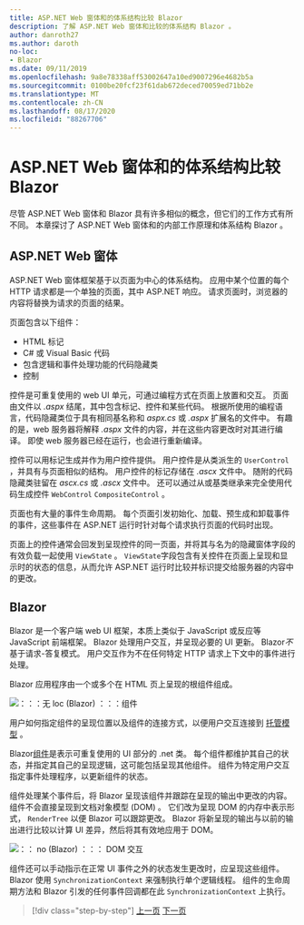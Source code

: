 ```yaml
---
title: ASP.NET Web 窗体和的体系结构比较 Blazor
description: 了解 ASP.NET Web 窗体和比较的体系结构 Blazor 。
author: danroth27
ms.author: daroth
no-loc:
- Blazor
ms.date: 09/11/2019
ms.openlocfilehash: 9a8e78338aff53002647a10ed9007296e4682b5a
ms.sourcegitcommit: 0100be20fcf23f61dab672deced70059ed71bb2e
ms.translationtype: MT
ms.contentlocale: zh-CN
ms.lasthandoff: 08/17/2020
ms.locfileid: "88267706"
---
```

# <a name="architecture-comparison-of-aspnet-web-forms-and-no-locblazor"></a>ASP.NET Web 窗体和的体系结构比较 Blazor

尽管 ASP.NET Web 窗体和 Blazor 具有许多相似的概念，但它们的工作方式有所不同。 本章探讨了 ASP.NET Web 窗体和的内部工作原理和体系结构 Blazor 。

## <a name="aspnet-web-forms"></a>ASP.NET Web 窗体

ASP.NET Web 窗体框架基于以页面为中心的体系结构。 应用中某个位置的每个 HTTP 请求都是一个单独的页面，其中 ASP.NET 响应。 请求页面时，浏览器的内容将替换为请求的页面的结果。

页面包含以下组件：

- HTML 标记
- C# 或 Visual Basic 代码
- 包含逻辑和事件处理功能的代码隐藏类
- 控制

控件是可重复使用的 web UI 单元，可通过编程方式在页面上放置和交互。 页面由文件以 *.aspx* 结尾，其中包含标记、控件和某些代码。 根据所使用的编程语言，代码隐藏类位于具有相同基名称和 *aspx.cs* 或 *.aspx* 扩展名的文件中。 有趣的是，web 服务器将解释 *.aspx* 文件的内容，并在这些内容更改时对其进行编译。 即使 web 服务器已经在运行，也会进行重新编译。

控件可以用标记生成并作为用户控件提供。 用户控件是从类派生的 `UserControl` ，并具有与页面相似的结构。 用户控件的标记存储在 *.ascx* 文件中。 随附的代码隐藏类驻留在 *ascx.cs* 或 *.ascx* 文件中。 还可以通过从或基类继承来完全使用代码生成控件 `WebControl` `CompositeControl` 。

页面也有大量的事件生命周期。 每个页面引发初始化、加载、预生成和卸载事件的事件，这些事件在 ASP.NET 运行时针对每个请求执行页面的代码时出现。

页面上的控件通常会回发到呈现控件的同一页面，并将其与名为的隐藏窗体字段的有效负载一起使用 `ViewState` 。 `ViewState`字段包含有关控件在页面上呈现和显示时的状态的信息，从而允许 ASP.NET 运行时比较并标识提交给服务器的内容中的更改。

## Blazor

Blazor 是一个客户端 web UI 框架，本质上类似于 JavaScript 或反应等 JavaScript 前端框架。 Blazor 处理用户交互，并呈现必要的 UI 更新。 Blazor*不*基于请求-答复模式。 用户交互作为不在任何特定 HTTP 请求上下文中的事件进行处理。

Blazor 应用程序由一个或多个在 HTML 页上呈现的根组件组成。

![：：：无 loc (Blazor) ：：：组件](./media/architecture-comparison/blazor-components-in-html.png)

用户如何指定组件的呈现位置以及组件的连接方式，以便用户交互连接到 [托管模型](hosting-models.md) 。

Blazor[组件](components.md)是表示可重复使用的 UI 部分的 .net 类。 每个组件都维护其自己的状态，并指定其自己的呈现逻辑，这可能包括呈现其他组件。 组件为特定用户交互指定事件处理程序，以更新组件的状态。

组件处理某个事件后，将 Blazor 呈现该组件并跟踪在呈现的输出中更改的内容。 组件不会直接呈现到文档对象模型 (DOM) 。 它们改为呈现 DOM 的内存中表示形式， `RenderTree` 以便 Blazor 可以跟踪更改。 Blazor 将新呈现的输出与以前的输出进行比较以计算 UI 差异，然后将其有效地应用于 DOM。

![：： no (Blazor) ：：： DOM 交互](./media/architecture-comparison/blazor-dom-interaction.png)

组件还可以手动指示在正常 UI 事件之外的状态发生更改时，应呈现这些组件。 Blazor 使用 `SynchronizationContext` 来强制执行单个逻辑线程。 组件的生命周期方法和 Blazor 引发的任何事件回调都在此 `SynchronizationContext` 上执行。

>[!div class="step-by-step"]
>[上一页](introduction.md)
>[下一页](hosting-models.md)
